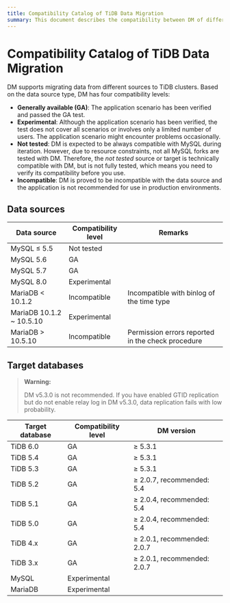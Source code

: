 ```yaml
---
title: Compatibility Catalog of TiDB Data Migration
summary: This document describes the compatibility between DM of different versions and upstream/downstream databases.
---
```


# Compatibility Catalog of TiDB Data Migration

DM supports migrating data from different sources to TiDB clusters. Based on the data source type, DM has four compatibility levels:

- **Generally available (GA)**: The application scenario has been verified and passed the GA test.
- **Experimental**: Although the application scenario has been verified, the test does not cover all scenarios or involves only a limited number of users. The application scenario might encounter problems occasionally.
- **Not tested**: DM is expected to be always compatible with MySQL during iteration. However, due to resource constraints, not all MySQL forks are tested with DM. Therefore, the *not tested* source or target is technically compatible with DM, but is not fully tested, which means you need to verify its compatibility before you use.
- **Incompatible**: DM is proved to be incompatible with the data source and the application is not recommended for use in production environments.

## Data sources

|Data source|Compatibility level|Remarks|
|-|-|-|
|MySQL ≤ 5.5|Not tested||
|MySQL 5.6|GA||
|MySQL 5.7|GA||
|MySQL 8.0|Experimental||
|MariaDB < 10.1.2|Incompatible|Incompatible with binlog of the time type|
|MariaDB 10.1.2 ~ 10.5.10|Experimental||
|MariaDB > 10.5.10|Incompatible|Permission errors reported in the check procedure|

## Target databases

> **Warning:**
>
> DM v5.3.0 is not recommended. If you have enabled GTID replication but do not enable relay log in DM v5.3.0, data replication fails with low probability.

|Target database|Compatibility level|DM version|
|-|-|-|
|TiDB 6.0|GA|≥ 5.3.1|
|TiDB 5.4|GA|≥ 5.3.1|
|TiDB 5.3|GA|≥ 5.3.1|
|TiDB 5.2|GA|≥ 2.0.7, recommended: 5.4|
|TiDB 5.1|GA|≥ 2.0.4, recommended: 5.4|
|TiDB 5.0|GA|≥ 2.0.4, recommended: 5.4|
|TiDB 4.x|GA|≥ 2.0.1, recommended: 2.0.7|
|TiDB 3.x|GA|≥ 2.0.1, recommended: 2.0.7|
|MySQL|Experimental||
|MariaDB|Experimental||